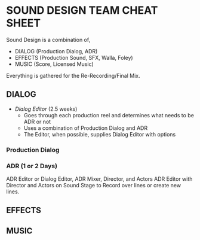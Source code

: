 # SOUND DESIGN TEAM CHEAT SHEET

Sound Design is a combination of,

* DIALOG (Production Dialog, ADR)
* EFFECTS (Production Sound, SFX, Walla, Foley)
* MUSIC (Score, Licensed Music)

Everything is gathered for the Re-Recording/Final Mix.

## DIALOG

* _Dialog Editor_ (2.5 weeks)
  * Goes through each production reel and determines
    what needs to be ADR or not
  * Uses a combination of Production Dialog and ADR
  * The Editor, when possible, supplies Dialog Editor with options

### Production Dialog

### ADR (1 or 2 Days)

  ADR Editor or Dialog Editor, ADR Mixer, Director, and Actors
  ADR Editor with Director and Actors on Sound Stage to Record
  over lines or create new lines.

## EFFECTS

## MUSIC
